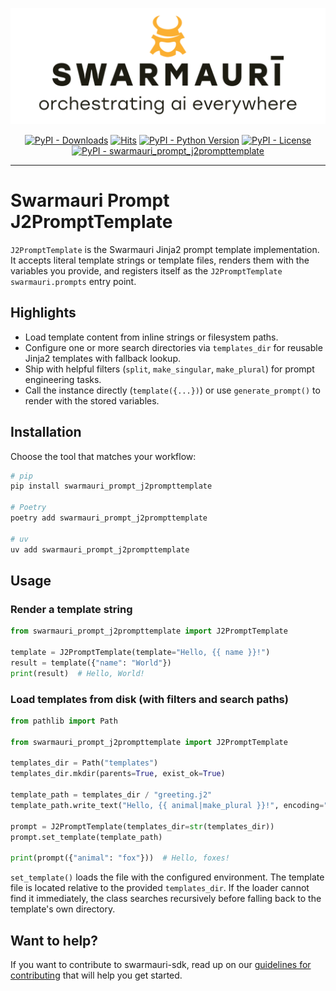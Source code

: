 ![Swarmauri Logo](https://github.com/swarmauri/swarmauri-sdk/blob/3d4d1cfa949399d7019ae9d8f296afba773dfb7f/assets/swarmauri.brand.theme.svg)

<p align="center">
    <a href="https://pypi.org/project/swarmauri_prompt_j2prompttemplate/">
        <img src="https://img.shields.io/pypi/dm/swarmauri_prompt_j2prompttemplate" alt="PyPI - Downloads"/></a>
    <a href="https://hits.sh/github.com/swarmauri/swarmauri-sdk/tree/master/pkgs/standards/swarmauri_prompt_j2prompttemplate/">
        <img alt="Hits" src="https://hits.sh/github.com/swarmauri/swarmauri-sdk/tree/master/pkgs/standards/swarmauri_prompt_j2prompttemplate.svg"/></a>
    <a href="https://pypi.org/project/swarmauri_prompt_j2prompttemplate/">
        <img src="https://img.shields.io/pypi/pyversions/swarmauri_prompt_j2prompttemplate" alt="PyPI - Python Version"/></a>
    <a href="https://pypi.org/project/swarmauri_prompt_j2prompttemplate/">
        <img src="https://img.shields.io/pypi/l/swarmauri_prompt_j2prompttemplate" alt="PyPI - License"/></a>
    <a href="https://pypi.org/project/swarmauri_prompt_j2prompttemplate/">
        <img src="https://img.shields.io/pypi/v/swarmauri_prompt_j2prompttemplate?label=swarmauri_prompt_j2prompttemplate&color=green" alt="PyPI - swarmauri_prompt_j2prompttemplate"/></a>
</p>

---

# Swarmauri Prompt J2PromptTemplate

`J2PromptTemplate` is the Swarmauri Jinja2 prompt template implementation. It
accepts literal template strings or template files, renders them with the
variables you provide, and registers itself as the `J2PromptTemplate`
`swarmauri.prompts` entry point.

## Highlights

- Load template content from inline strings or filesystem paths.
- Configure one or more search directories via `templates_dir` for reusable
  Jinja2 templates with fallback lookup.
- Ship with helpful filters (`split`, `make_singular`, `make_plural`) for prompt
  engineering tasks.
- Call the instance directly (`template({...})`) or use `generate_prompt()` to
  render with the stored variables.

## Installation

Choose the tool that matches your workflow:

```bash
# pip
pip install swarmauri_prompt_j2prompttemplate

# Poetry
poetry add swarmauri_prompt_j2prompttemplate

# uv
uv add swarmauri_prompt_j2prompttemplate
```

## Usage

### Render a template string

```python
from swarmauri_prompt_j2prompttemplate import J2PromptTemplate

template = J2PromptTemplate(template="Hello, {{ name }}!")
result = template({"name": "World"})
print(result)  # Hello, World!
```

### Load templates from disk (with filters and search paths)

```python
from pathlib import Path

from swarmauri_prompt_j2prompttemplate import J2PromptTemplate

templates_dir = Path("templates")
templates_dir.mkdir(parents=True, exist_ok=True)

template_path = templates_dir / "greeting.j2"
template_path.write_text("Hello, {{ animal|make_plural }}!", encoding="utf-8")

prompt = J2PromptTemplate(templates_dir=str(templates_dir))
prompt.set_template(template_path)

print(prompt({"animal": "fox"}))  # Hello, foxes!
```

`set_template()` loads the file with the configured environment. The template
file is located relative to the provided `templates_dir`. If the loader cannot
find it immediately, the class searches recursively before falling back to the
template's own directory.

## Want to help?

If you want to contribute to swarmauri-sdk, read up on our [guidelines for contributing](https://github.com/swarmauri/swarmauri-sdk/blob/master/CONTRIBUTING.md) that will help you get started.
